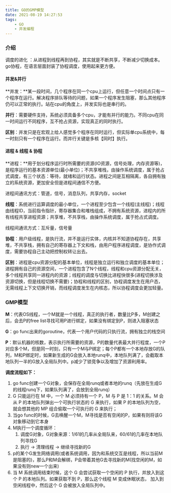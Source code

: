 ```yaml
---
title: GO的GMP模型
date: 2021-08-19 14:27:53
tags:
    - GO
    - 并发编程
---
```


### 介绍

调度的进化 ：从进程到线程再到协程，其实就是不断共享，不断减少切换成本。go协程，在语言层面封装了协程调度，使用起来更方便。

#### **并发**&并行

**并发：**某一段时间，几个程序在同一个cpu上运行，但任意一个时间点只有一个程序在运行。解决程序排队等待的问题，如果一个程序发生阻塞，那么其他程序仍可以正常的执行。站在cpu的角度上，并发实际也是串行的。

**并行**：需要硬件支持，系统必须具备多个cpu，才能有并行的能力。不同cpu在同一时间运行不同程序，互不抢占资源，实现真正的同时执行。

**区别**：并发只是在宏观上给人感觉多个程序在同时运行，但实际单cpu系统中，每一时刻只有一个程序在运行。而并行关键是多核【同时】执行。

#### **进程** & 线程 & 协程

**进程：**用于划分程序运行时所需要的资源(IO资源，信号处理，内存资源等)，是程序运行的基本资源单位(最小单位)；不共享堆栈，由操作系统调度，属于抢占式调度，有三个状态：等待，就绪和运行状态。进程之间是互相隔离，各自拥有独立的系统资源，更加安全但是进程间通信不方便。

进程间通讯方式：管道，信号，消息队列，共享内存，socket

**线程**：系统进行运算调度的最小单位，一个进程至少包含一个线程(主线程)；线程由线程ID，当前指令指针，寄存器集合和堆栈组成，不拥有系统资源，进程内的所有线程共享进程资源；共享堆，不共享栈，由操作系统调度，属于抢占式调度。

线程间通讯方式：互斥量，信号量

**协程**：用户级线程，是执行流，并不是运行实体，内核并不知道协程存在，共享堆，不共享栈，拥有自己的寄存器上下文和栈，由用户程序进程调度，是协作式调度，需要协程自己主动把控制权转让出去。

**区别**：进程是cpu资源分配的基本单位，线程是独立运行和独立调度的基本单位；进程拥有自己的资源空间，一个进程包含了N个线程，线程和cpu资源分配无关，多个线程共享同一进程内的资源；线程的调度与切换比进程快很多(进程切换涉及资源切换，但是线程切换不需要)；协程和线程的区别，协程调度发生在用户态，无需线程上下文切换开销，而线程调度发生在内核态，所以协程调度会更加轻量。

### GMP模型

**M**：代表OS线程，一个M就是一个线程，真正的执行者，数量比P多，M创建之后，会去P的free list寻找可用P进行绑定，如果没有绑定到P，则进入阻塞状态

**G**：go func出来的goroutine，代表一个用户代码的只执行流，拥有独立的栈空间

**P**：默认机器的核数，表示执行所需要的资源，P的数量代表最大并行程度，一个P对应多个M，但是同一时刻，只有一个M与P绑定；每个P都有一个本地存放G的队列，M和P绑定时，如果新生成的G会放入本地runq中，本地队列满了，会截取本地队列一半的G放入全局队列中。p减少了锁竞争以及增加了资源利用率。

**调度流程如下：**

1. go func创建一个G对象，会保存在全局runq或者本地的runq（先放在生成G的线程runq下，如果队列满了，会放到全局runq）
2. G 只能运行在 M 中，一个 M 必须持有一个 P，M 与 P 是 1：1 的关系。M 会从 P 的本地队列弹出一个可执行状态的 G 来执行，如果 P 的本地队列为空，就会想其他的 MP 组合偷取一个可执行的 G 来执行；
3. 当go func的时候，G去唤醒一个M，M寻找是否有空闲的P，如果有则将该G对象移动到它本身
4. M执行一个调度循环：
   1. 调度G对象，G对象来源：1/61的几率从全局队来，60/61的几率在本地队列寻找G
   2. 执行 -> 清理线程 -> 继续寻找新的G
5. p的某个G发生网络调用(或者系统调用，因为和系统交互是线程，所以当前M是阻塞的)，那么P和M会解绑，P会带着其他G去寻找新的M(找空闲的M，如果没有则new一个出来)
6. 当 M 系统调用结束时候，这个 G 会尝试获取一个空闲的 P 执行，并放入到这个 P 的本地队列。如果获取不到 P，那么这个线程 M 变成休眠状态， 加入到空闲线程中，然后这个 G 会被放入全局队列中。
